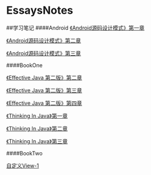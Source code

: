 # EssaysNotes

##学习笔记
####Android
[《Android源码设计模式》第一章](https://github.com/SimleyCloud/EssaysNotes/blob/dev/Android/%E3%80%8AAndroid%E6%BA%90%E7%A0%81%E8%AE%BE%E8%AE%A1%E6%A8%A1%E5%BC%8F%E3%80%8B%E7%AC%AC%E4%B8%80%E7%AB%A0.md)

[《Android源码设计模式》第二章](https://github.com/SimleyCloud/EssaysNotes/blob/dev/Android/%E3%80%8AAndroid%E6%BA%90%E7%A0%81%E8%AE%BE%E8%AE%A1%E6%A8%A1%E5%BC%8F%E3%80%8B%E7%AC%AC%E4%BA%8C%E7%AB%A0.md)

[《Android源码设计模式》第三章](https://github.com/SimleyCloud/EssaysNotes/blob/dev/Android/%E3%80%8AAndroid%E6%BA%90%E7%A0%81%E8%AE%BE%E8%AE%A1%E6%A8%A1%E5%BC%8F%E3%80%8B%E7%AC%AC%E4%B8%89%E7%AB%A0.md)


####BookOne

[《Effective Java 第二版》第二章](https://github.com/SimleyCloud/EssaysNotes/blob/dev/BookOne/%E3%80%8AEffective%20Java%20%E7%AC%AC%E4%BA%8C%E7%89%88%E3%80%8B%E7%AC%AC%E4%BA%8C%E7%AB%A0%E8%AF%BB%E4%B9%A6%E7%AC%94%E8%AE%B0.md)

[《Effective Java 第二版》第三章](https://github.com/SimleyCloud/EssaysNotes/blob/dev/BookOne/%E3%80%8AEffective%20Java%20%E7%AC%AC%E4%BA%8C%E7%89%88%E3%80%8B%E7%AC%AC%E4%B8%89%E7%AB%A0%E8%AF%BB%E4%B9%A6%E7%AC%94%E8%AE%B0.md)

[《Effective Java 第二版》第四章](https://github.com/SimleyCloud/EssaysNotes/blob/dev/BookOne/%E3%80%8AEffective%20Java%20%E7%AC%AC%E4%BA%8C%E7%89%88%E3%80%8B%E7%AC%AC%E5%9B%9B%E7%AB%A0%E8%AF%BB%E4%B9%A6%E7%AC%94%E8%AE%B0.md)

[《Thinking In Java》第一章](https://github.com/SimleyCloud/EssaysNotes/blob/dev/BookOne/%E3%80%8AThinking%20In%20Java%E3%80%8B%E7%AC%AC%E4%B8%80%E7%AB%A0%E8%AF%BB%E4%B9%A6%E7%AC%94%E8%AE%B0.md)

[《Thinking In Java》第二章](https://github.com/SimleyCloud/EssaysNotes/blob/dev/BookOne/%E3%80%8AThinking%20In%20Java%E3%80%8B%E7%AC%AC%E4%BA%8C%E7%AB%A0%E8%AF%BB%E4%B9%A6%E7%AC%94%E8%AE%B0.md)

[《Thinking In Java》第三章](https://github.com/SimleyCloud/EssaysNotes/blob/dev/BookOne/%E3%80%8AThinking%20In%20Java%E3%80%8B%E7%AC%AC%E4%B8%89%E7%AB%A0%E8%AF%BB%E4%B9%A6%E7%AC%94%E8%AE%B0.md)


####BookTwo

[自定义View-1](https://github.com/SimleyCloud/EssaysNotes/blob/dev/BookTwo/%E8%87%AA%E5%AE%9A%E4%B9%89View-1.md)